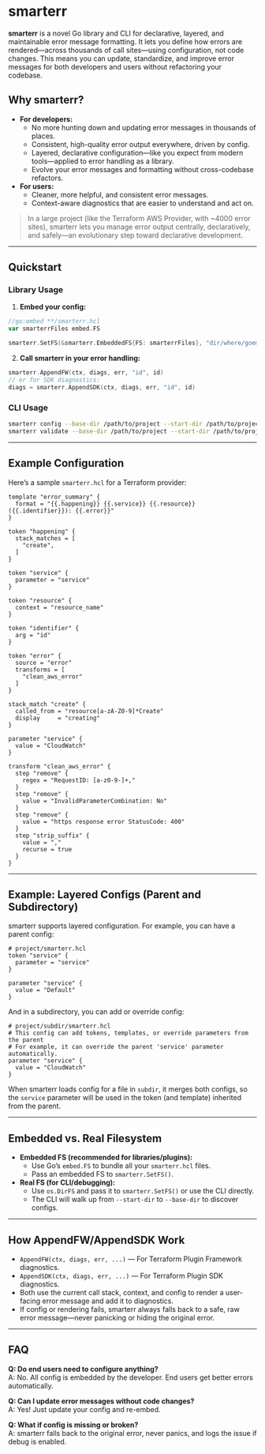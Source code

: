 # smarterr

**smarterr** is a novel Go library and CLI for declarative, layered, and maintainable error message formatting. It lets you define how errors are rendered—across thousands of call sites—using configuration, not code changes. This means you can update, standardize, and improve error messages for both developers and users without refactoring your codebase.

## Why smarterr?

- **For developers:**
  - No more hunting down and updating error messages in thousands of places.
  - Consistent, high-quality error output everywhere, driven by config.
  - Layered, declarative configuration—like you expect from modern tools—applied to error handling as a library.
  - Evolve your error messages and formatting without cross-codebase refactors.
- **For users:**
  - Cleaner, more helpful, and consistent error messages.
  - Context-aware diagnostics that are easier to understand and act on.

> In a large project (like the Terraform AWS Provider, with ~4000 error sites), smarterr lets you manage error output centrally, declaratively, and safely—an evolutionary step toward declarative development.

---

## Quickstart

### Library Usage

1. **Embed your config:**

```go
//go:embed **/smarterr.hcl
var smarterrFiles embed.FS

smarterr.SetFS(&smarterr.EmbeddedFS{FS: smarterrFiles}, "dir/where/goembed/is/called/such/as/internal")
```

2. **Call smarterr in your error handling:**

```go
smarterr.AppendFW(ctx, diags, err, "id", id)
// or for SDK diagnostics:
diags = smarterr.AppendSDK(ctx, diags, err, "id", id)
```

### CLI Usage

```sh
smarterr config --base-dir /path/to/project --start-dir /path/to/project/internal/service
smarterr validate --base-dir /path/to/project --start-dir /path/to/project/internal/service
```

---

## Example Configuration

Here’s a sample `smarterr.hcl` for a Terraform provider:

```hcl
template "error_summary" {
  format = "{{.happening}} {{.service}} {{.resource}} ({{.identifier}}): {{.error}}"
}

token "happening" {
  stack_matches = [
    "create",
  ]
}

token "service" {
  parameter = "service"
}

token "resource" {
  context = "resource_name"
}

token "identifier" {
  arg = "id"
}

token "error" {
  source = "error"
  transforms = [
    "clean_aws_error"
  ]
}

stack_match "create" {
  called_from = "resource[a-zA-Z0-9]*Create"
  display     = "creating"
}

parameter "service" {
  value = "CloudWatch"
}

transform "clean_aws_error" {
  step "remove" {
    regex = "RequestID: [a-z0-9-]+,"
  }
  step "remove" {
    value = "InvalidParameterCombination: No"
  }
  step "remove" {
    value = "https response error StatusCode: 400"
  }
  step "strip_suffix" {
    value = ","
    recurse = true
  }
}
```

---

## Example: Layered Configs (Parent and Subdirectory)

smarterr supports layered configuration. For example, you can have a parent config:

```hcl
# project/smarterr.hcl
token "service" {
  parameter = "service"
}

parameter "service" {
  value = "Default"
}
```

And in a subdirectory, you can add or override config:

```hcl
# project/subdir/smarterr.hcl
# This config can add tokens, templates, or override parameters from the parent
# For example, it can override the parent 'service' parameter automatically.
parameter "service" {
  value = "CloudWatch"
}
```

When smarterr loads config for a file in `subdir`, it merges both configs, so the `service` parameter will be used in the token (and template) inherited from the parent.

---

## Embedded vs. Real Filesystem

- **Embedded FS (recommended for libraries/plugins):**
  - Use Go’s `embed.FS` to bundle all your `smarterr.hcl` files.
  - Pass an embedded FS to `smarterr.SetFS()`.
- **Real FS (for CLI/debugging):**
  - Use `os.DirFS` and pass it to `smarterr.SetFS()` or use the CLI directly.
  - The CLI will walk up from `--start-dir` to `--base-dir` to discover configs.

---

## How AppendFW/AppendSDK Work

- `AppendFW(ctx, diags, err, ...)` — For Terraform Plugin Framework diagnostics.
- `AppendSDK(ctx, diags, err, ...)` — For Terraform Plugin SDK diagnostics.
- Both use the current call stack, context, and config to render a user-facing error message and add it to diagnostics.
- If config or rendering fails, smarterr always falls back to a safe, raw error message—never panicking or hiding the original error.

---

## FAQ

**Q: Do end users need to configure anything?**  
A: No. All config is embedded by the developer. End users get better errors automatically.

**Q: Can I update error messages without code changes?**  
A: Yes! Just update your config and re-embed.

**Q: What if config is missing or broken?**  
A: smarterr falls back to the original error, never panics, and logs the issue if debug is enabled.
